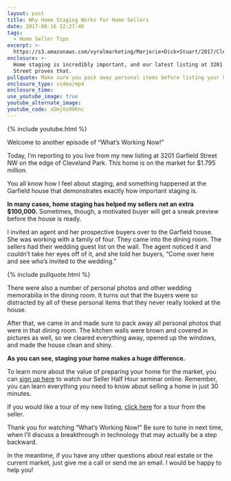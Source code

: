```yaml
---
layout: post
title: Why Home Staging Works for Home Sellers
date: 2017-08-16 12:27:46
tags:
  - Home Seller Tips
excerpt: >-
  https://s3.amazonaws.com/vyralmarketing/Marjorie+Dick+Stuart/2017/Cleveland+Park+Real+Estate-+Home+Selling+Story.mp4
enclosure: >-
  Home staging is incredibly important, and our latest listing at 3201 Garfield
  Street proves that.
pullquote: Make sure you pack away personal items before listing your home for sale.
enclosure_type: video/mp4
enclosure_time:
use_youtube_image: true
youtube_alternate_image:
youtube_code: xDmjXx9VKnc
---
```



{% include youtube.html %}

Welcome to another episode of “What’s Working Now!”

Today, I’m reporting to you live from my new listing at 3201 Garfield Street NW on the edge of Cleveland Park. This home is on the market for $1.795 million.

You all know how I feel about staging, and something happened at the Garfield house that demonstrates exactly how important staging is.

**In many cases, home staging has helped my sellers net an extra $100,000.** Sometimes, though, a motivated buyer will get a sneak preview before the house is ready.

I invited an agent and her prospective buyers over to the Garfield house. She was working with a family of four. They came into the dining room. The sellers had their wedding guest list on the wall. The agent noticed it and couldn’t take her eyes off of it, and she told her buyers, “Come over here and see who’s invited to the wedding.”

{% include pullquote.html %}

There were also a number of personal photos and other wedding memorabilia in the dining room. It turns out that the buyers were so distracted by all of these personal items that they never really looked at the house.

After that, we came in and made sure to pack away all personal photos that were in that dining room. The kitchen walls were brown and covered in pictures as well, so we cleared everything away, opened up the windows, and made the house clean and shiny.

**As you can see, staging your home makes a huge difference.**

To learn more about the value of preparing your home for the market, you can <u>sign up here</u> to watch our Seller Half Hour seminar online. Remember, you can learn everything you need to know about selling a home in just 30 minutes.

If you would like a tour of my new listing, <u>click here</u> for a tour from the seller.

Thank you for watching “What’s Working Now!” Be sure to tune in next time, when I’ll discuss a breakthrough in technology that may actually be a step backward.

In the meantime, if you have any other questions about real estate or the current market, just give me a call or send me an email. I would be happy to help you!
<br>
